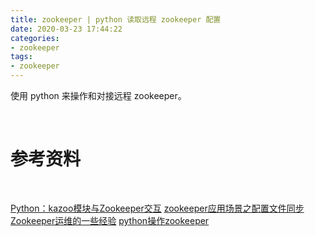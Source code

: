 ```yaml
---
title: zookeeper | python 读取远程 zookeeper 配置
date: 2020-03-23 17:44:22
categories:
- zookeeper
tags:
- zookeeper
---
```

使用 python 来操作和对接远程 zookeeper。

<!-- more -->

<br/>

# 参考资料

<br/>

[Python：kazoo模块与Zookeeper交互](https://blog.csdn.net/mouday/article/details/91975169)
[zookeeper应用场景之配置文件同步](https://www.tuicool.com/articles/nYFzEj)
[Zookeeper运维的一些经验](https://www.cnblogs.com/seaspring/p/6099750.html)
[python操作zookeeper](https://zhuanlan.zhihu.com/p/34177172)